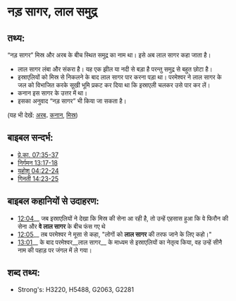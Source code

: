 # नड़ सागर, लाल समुद्र #

## तथ्य: ##

“नड़ सागर” मिस्र और अरब के बीच स्थित समुद्र का नाम था। इसे अब लाल सागर कहा जाता है।
 
* लाल सागर लंबा और संकरा है। यह एक झील या नदी से बड़ा है परन्तु समुद्र से बहुत छोटा है।
* इस्राएलियों को मिस्र से निकलने के बाद लाल सागर पार करना पड़ा था। परमेश्वर ने लाल सागर के जल को विभाजित करके सूखी भूमि प्रकट कर दिया था कि इस्राएली चलकर उसे पार कर लें।
* कनान इस सागर के उत्तर में था।
* इसका अनुवाद “नड़ सागर” भी किया जा सकता है।

(यह भी देखें: [अरब](../names/arabia.md)**.** [कनान](../names/canaan.md), [मिस्र](../names/egypt.md))

## बाइबल सन्दर्भ: ##

* [प्रे.का. 07:35-37](rc://en/tn/help/act/07/35)
* [निर्गमन 13:17-18](rc://en/tn/help/exo/13/17)
* [यहोशू 04:22-24](rc://en/tn/help/jos/04/22)
* [गिनती 14:23-25](rc://en/tn/help/num/14/23)

## बाइबल कहानियों से उदाहरण: ##

* [12:04](rc://en/tn/help/obs/12/04)__ जब इस्राएलियों ने देखा कि मिस्र की सेना आ रही है, तो उन्हें एहसास हुआ कि वे फिरौन की सेना और __वे लाल सागर__ के बीच फंस गए थे
* [12:05](rc://en/tn/help/obs/12/05)__ तब परमेश्वर ने मूसा से कहा, "लोगों को __लाल सागर__ की तरफ जाने के लिए कहो।"
* [13:01](rc://en/tn/help/obs/13/01)__ के बाद परमेश्वर__लाल सागर__ के माध्यम से इस्राएलियों का नेतृत्व किया, वह उन्हें सीनै नाम की पहाड़ पर जंगल में ले गया।

## शब्द तथ्य: ##

* Strong's: H3220, H5488, G2063, G2281
